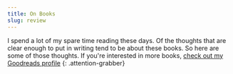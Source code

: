 ```yaml
---
title: On Books
slug: review
---
```


I spend a lot of my spare time reading these days. Of the thoughts that are clear enough to put in writing tend to be about these books. So here are some of those thoughts. If you're interested in more books, [check out my Goodreads profile](https://www.goodreads.com/user/show/32301748-matt-mcmanus)
{: .attention-grabber}
